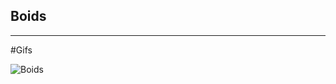 ## Boids


---
#Gifs


![Boids](https://github.com/BK-97/Boids/assets/59361739/86e79218-a776-4f6f-9652-e180910dff69)

